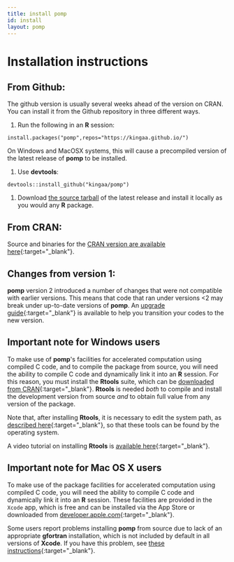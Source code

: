 ```yaml
---
title: install pomp
id: install
layout: pomp
---
```


# Installation instructions

## From Github:

The github version is usually several weeks ahead of the version on CRAN.
You can install it from the Github repository in three different ways.

1. Run the following in an **R** session:  
```
install.packages("pomp",repos="https://kingaa.github.io/")
```  
On Windows and MacOSX systems, this will cause a precompiled version of the latest release of **pomp** to be installed.
1. Use **devtools**:  
```
devtools::install_github("kingaa/pomp")
```  
1. Download [the source tarball](https://github.com/kingaa/pomp/releases/) of the latest release and install it locally as you would any **R** package.

## From CRAN:

Source and binaries for the [CRAN version are available here](http://cran.r-project.org/package=pomp){:target="_blank"}.

## Changes from version 1:

**pomp** version 2 introduced a number of changes that were not compatible with earlier versions.
This means that code that ran under versions &lt;2 may break under up-to-date versions of **pomp**.
An [upgrade guide](https://kingaa.github.io/pomp/vignettes/upgrade_guide.html){:target="_blank"} is available to help you transition your codes to the new version.

## Important note for Windows users

To make use of **pomp**'s facilities for accelerated computation using compiled C code, and to compile the package from source, you will need the ability to compile C code and dynamically link it into an **R** session.
For this reason, you must install the **Rtools** suite, which can be [downloaded from CRAN](http://cran.r-project.org/bin/windows/Rtools){:target="_blank"}.
**Rtools** is needed *both* to compile and install the development version from source *and* to obtain full value from any version of the package.

Note that, after installing **Rtools**, it is necessary to edit the system path, as [described here](https://cran.r-project.org/bin/windows/Rtools/#putting-rtools-on-the-path){:target="_blank"}, so that these tools can be found by the operating system.

A video tutorial on installing **Rtools** is [available here](https://youtu.be/lmIhiT_QsPE){:target="_blank"}.


## Important note for Mac OS X users

To make use of the package facilities for accelerated computation using compiled C code, you will need the ability to compile C code and dynamically link it into an **R** session.
These facilities are provided in the <code>Xcode</code> app, which is free and can be installed via the App Store or downloaded from [developer.apple.com](https://developer.apple.com/xcode/downloads/){:target="_blank"}.

Some users report problems installing **pomp** from source due to lack of an appropriate **gfortran** installation, which is not included by default in all versions of **Xcode**.
If you have this problem, see [these instructions](https://mac.r-project.org/tools/){:target="_blank"}.
